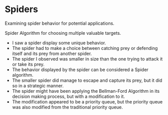 # Spiders

Examining spider behavior for potential applications.


Spider Algorithm for choosing multiple valuable targets. 
- I saw a spider display some unique behavior.
- The spider had to make a choice between catching prey or defending itself and its prey from another spider.
- The spider I observed was smaller in size than the one trying to attack it or take its prey.
- The behavior displayed by the spider can be considered a Spider algorithm.
- The smaller spider did manage to escape and capture its prey, but it did so in a strategic manner.
- The spider might have been applying the Bellman-Ford Algorithm in its decision making process, but with a modification to it.
- The modification appeared to be a priority queue, but the priority queue was also modified from the traditional priority queue.
